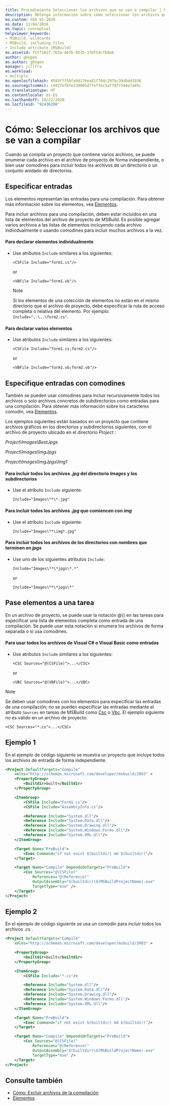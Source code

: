 ```yaml
---
title: Procedimiento Seleccionar los archivos que se van a compilar | Microsoft Docs
description: Obtenga información sobre cómo seleccionar los archivos que se van a compilar en el archivo del proyecto de MSBuild mediante la enumeración de cada archivo de manera independiente o con caracteres comodín.
ms.custom: SEO-VS-2020
ms.date: 11/04/2016
ms.topic: conceptual
helpviewer_keywords:
- MSBuild, wildcards
- MSBuild, including files
- Include attribute [MSBuild]
ms.assetid: f5ff182f-7b3a-46fb-9335-37df54cfb8eb
author: ghogen
ms.author: ghogen
manager: jillfra
ms.workload:
- multiple
ms.openlocfilehash: 4593fff50feb0176ea81f70dc297bc39d8dd1936
ms.sourcegitcommit: c4927ef8fe239005d7feff6c5a7707c594a7a05c
ms.translationtype: HT
ms.contentlocale: es-ES
ms.lasthandoff: 10/22/2020
ms.locfileid: "92436200"
---
```

# <a name="how-to-select-the-files-to-build"></a>Cómo: Seleccionar los archivos que se van a compilar

Cuando se compila un proyecto que contiene varios archivos, se puede enumerar cada archivo en el archivo de proyecto de forma independiente, o bien usar comodines para incluir todos los archivos de un directorio o un conjunto anidado de directorios.

## <a name="specify-inputs"></a>Especificar entradas

Los elementos representan las entradas para una compilación. Para obtener más información sobre los elementos, vea [Elementos](../msbuild/msbuild-items.md).

Para incluir archivos para una compilación, deben estar incluidos en una lista de elementos del archivo de proyecto de MSBuild. Es posible agregar varios archivos a las listas de elementos incluyendo cada archivo individualmente o usando comodines para incluir muchos archivos a la vez.

#### <a name="to-declare-items-individually"></a>Para declarar elementos individualmente

- Use atributos `Include` similares a los siguientes:

    `<CSFile Include="form1.cs"/>`

    or

    `<VBFile Include="form1.vb"/>`

    > [!NOTE]
    > Si los elementos de una colección de elementos no están en el mismo directorio que el archivo de proyecto, debe especificar la ruta de acceso completa o relativa del elemento. Por ejemplo: `Include="..\..\form2.cs"`.

#### <a name="to-declare-multiple-items"></a>Para declarar varios elementos

- Use atributos `Include` similares a los siguientes:

    `<CSFile Include="form1.cs;form2.cs"/>`

    or

    `<VBFile Include="form1.vb;form2.vb"/>`

## <a name="specify-inputs-with-wildcards"></a>Especifique entradas con comodines

También se pueden usar comodines para incluir recursivamente todos los archivos o solo archivos concretos de subdirectorios como entradas para una compilación. Para obtener más información sobre los caracteres comodín, vea [Elementos](../msbuild/msbuild-items.md).

Los ejemplos siguientes están basados en un proyecto que contiene archivos gráficos en los directorios y subdirectorios siguientes, con el archivo de proyecto ubicado en el directorio *Project* :

*Project\Images\BestJpgs*

*Project\Images\ImgJpgs*

*Project\Images\ImgJpgs\Img1*

#### <a name="to-include-all-jpg-files-in-the-images-directory-and-subdirectories"></a>Para incluir todos los archivos *.jpg* del directorio *Images* y los subdirectorios

- Use el atributo `Include` siguiente:

    `Include="Images\**\*.jpg"`

#### <a name="to-include-all-jpg-files-starting-with-img"></a>Para incluir todos los archivos *.jpg* que comiencen con *img*

- Use el atributo `Include` siguiente:

    `Include="Images\**\img*.jpg"`

#### <a name="to-include-all-files-in-directories-with-names-ending-in-jpgs"></a>Para incluir todos los archivos de los directorios con nombres que terminen en *jpgs*

- Use uno de los siguientes atributos `Include`:

    `Include="Images\**\*jpgs\*.*"`

    or

    `Include="Images\**\*jpgs\*"`

## <a name="pass-items-to-a-task"></a>Pase elementos a una tarea

En un archivo de proyecto, se puede usar la notación @() en las tareas para especificar una lista de elementos completa como entrada de una compilación. Se puede usar esta notación si enumera los archivos de forma separada o si usa comodines.

#### <a name="to-use-all-visual-c-or-visual-basic-files-as-inputs"></a>Para usar todos los archivos de Visual C# o Visual Basic como entradas

- Use atributos `Include` similares a los siguientes:

    `<CSC Sources="@(CSFile)">...</CSC>`

    or

    `<VBC Sources="@(VBFile)">...</VBC>`

> [!NOTE]
> Se deben usar comodines con los elementos para especificar las entradas de una compilación; no se pueden especificar las entradas mediante el atributo `Sources` en tareas de MSBuild como [Csc](../msbuild/csc-task.md) o [Vbc](../msbuild/vbc-task.md). El ejemplo siguiente no es válido en un archivo de proyecto:
>
> `<CSC Sources="*.cs">...</CSC>`

## <a name="example-1"></a>Ejemplo 1

En el ejemplo de código siguiente se muestra un proyecto que incluye todos los archivos de entrada de forma independiente.

```xml
<Project DefaultTargets="Compile"
    xmlns="http://schemas.microsoft.com/developer/msbuild/2003" >
    <PropertyGroup>
        <Builtdir>built</Builtdir>
    </PropertyGroup>

    <ItemGroup>
        <CSFile Include="Form1.cs"/>
        <CSFile Include="AssemblyInfo.cs"/>

        <Reference Include="System.dll"/>
        <Reference Include="System.Data.dll"/>
        <Reference Include="System.Drawing.dll"/>
        <Reference Include="System.Windows.Forms.dll"/>
        <Reference Include="System.XML.dll"/>
    </ItemGroup>

    <Target Name="PreBuild">
        <Exec Command="if not exist $(builtdir) md $(builtdir)"/>
    </Target>

    <Target Name="Compile" DependsOnTargets="PreBuild">
        <Csc Sources="@(CSFile)"
            References="@(Reference)"
            OutputAssembly="$(builtdir)\$(MSBuildProjectName).exe"
            TargetType="exe" />
    </Target>
</Project>
```

## <a name="example-2"></a>Ejemplo 2

En el ejemplo de código siguiente se usa un comodín para incluir todos los archivos *.cs* .

```xml
<Project DefaultTargets="Compile"
    xmlns="http://schemas.microsoft.com/developer/msbuild/2003" >

    <PropertyGroup>
        <builtdir>built</builtdir>
    </PropertyGroup>

    <ItemGroup>
        <CSFile Include="*.cs"/>

        <Reference Include="System.dll"/>
        <Reference Include="System.Data.dll"/>
        <Reference Include="System.Drawing.dll"/>
        <Reference Include="System.Windows.Forms.dll"/>
        <Reference Include="System.XML.dll"/>
    </ItemGroup>

    <Target Name="PreBuild">
        <Exec Command="if not exist $(builtdir) md $(builtdir)"/>
    </Target>

    <Target Name="Compile" DependsOnTargets="PreBuild">
        <Csc Sources="@(CSFile)"
            References="@(Reference)"
            OutputAssembly="$(builtdir)\$(MSBuildProjectName).exe"
            TargetType="exe" />
    </Target>
</Project>
```

## <a name="see-also"></a>Consulte también

- [Cómo: Excluir archivos de la compilación](../msbuild/how-to-exclude-files-from-the-build.md)
- [Elementos](../msbuild/msbuild-items.md)
